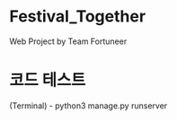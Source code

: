 # Festival_Together
Web Project by Team Fortuneer

# 코드 테스트
(Terminal) - python3 manage.py runserver

